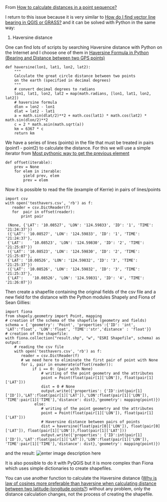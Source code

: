From [How to calculate distances in a point sequence?](http://gis.stackexchange.com/questions/44064/how-to-calculate-distances-in-a-point-sequence)

I return to this issue because it is very similar to [How do I find vector line bearing in QGIS or GRASS?][1] and it can be solved with Python in the same way:

1) Haversine distance

One can find lots of scripts by searching Haversine distance with Python on the Internet and I choose one of them in [Haversine Formula in Python (Bearing and Distance between two GPS points)][2]

<!-- language: lang-py -->
    
    def haversine(lon1, lat1, lon2, lat2):
        """
        Calculate the great circle distance between two points 
        on the earth (specified in decimal degrees)
        """
        # convert decimal degrees to radians 
        lon1, lat1, lon2, lat2 = map(math.radians, [lon1, lat1, lon2, lat2])
        # haversine formula 
        dlon = lon2 - lon1 
        dlat = lat2 - lat1 
        a = math.sin(dlat/2)**2 + math.cos(lat1) * math.cos(lat2) * math.sin(dlon/2)**2
        c = 2 * math.asin(math.sqrt(a)) 
        km = 6367 * c
        return km

We have a series of lines (points) in the file that must be treated in pairs (point1 - point2) to calculate the distance. For this we will use a simple iterator from [Most pythonic way to get the previous element][3]

<!-- language: lang-py -->

    def offset(iterable):
        prev = None
        for elem in iterable:
            yield prev, elem
            prev = elem

Now it is possible to read the file (example of Kerrie) in pairs of lines/points

<!-- language: lang-py -->

    import csv
    with open('testhavers.csv', 'rb') as f:
       reader = csv.DictReader(f)
       for  pair in offset(reader):
           print pair
     
     (None, {'LAT': '10.08527', 'LON': '124.59833', 'ID': '1', 'TIME': '21:24:37'})
     ({'LAT': '10.08527', 'LON': '124.59833', 'ID': '1', 'TIME': '21:24:37'},
     {'LAT':    '10.08523', 'LON': '124.59830', 'ID': '2', 'TIME': '21:25:07'})
     ({'LAT': '10.08523', 'LON': '124.59830', 'ID': '2', 'TIME': '21:25:07'}, 
     {'LAT': '10.08526', 'LON': '124.59832', 'ID': '3', 'TIME': '21:25:37'})
     ({'LAT': '10.08526', 'LON': '124.59832', 'ID': '3', 'TIME': '21:25:37'}, 
     {'LAT':    '10.08526', 'LON': '124.59831', 'ID': '4', 'TIME': '21:26:07'})

Then create a shapefile containing the original fields of the csv file and a new field for the distance with the Python modules Shapely and Fiona of Sean Gillies:

<!-- language: lang-py -->

    import fiona
    from shapely.geometry import Point, mapping
    # creation of the schema of the shapefile (geometry and fields)
    schema = { 'geometry': 'Point', 'properties':{'ID': 'int', 'LAT':'float', 'LON':'float', 'TIME':'str','distance' : 'float'}}
    # creation of the shapefile:
    with fiona.collection("result.shp", "w", "ESRI Shapefile", schema) as output:
        # reading the csv file
        with open('testhavers.csv', 'rb') as f:
           reader = csv.DictReader(f)
           # we need here to eliminate the first pair of point with None
           for i, pair in enumerate(offset(reader)):
                if i == 0: (pair with None)
                    # writing of the point geometry and the attributes
                    point = Point(float(pair[1]['LON']), float(pair[1]['LAT']))
                    dist = 0 # None
                    output.write({'properties': {'ID':int(pair[1]['ID']),'LAT':float(pair[1]['LAT']),'LON':float(pair[1]['LON']), 'TIME':pair[1]['TIME'],'distance': dist},'geometry': mapping(point)})
                 else:
                    # writing of the point geometry and the attributes
                    point = Point(float(pair[1]['LON']), float(pair[1]['LAT']))
                    # Haversine distance between pairs of points
                    dist = haversine(float(pair[0]['LON']), float(pair[0]['LAT']), float(pair[1]['LON']),float(pair[1]['LAT']))
                    output.write({'properties': {'ID':int(pair[1]['ID']),'LAT':float(pair[1]['LAT']),'LON':float(pair[1]['LON']), 'TIME':pair[1]['TIME'],'distance': dist},'geometry': mapping(point)})

and the result:
![enter image description here][4]

It is also possible to do it with PyQGIS but it is more complex than Fiona which uses simple dictionaries to create shapefiles. 

You can use another function to calculate the Haversine distance ([Why is law of cosines more preferable than haversine when calculating distance between two latitude-longitude points?][5]) without any problem, only the distance calculation changes, not the process of creating the shapefile. 

                     
            


  [1]: http://gis.stackexchange.com/questions/55449/how-do-i-find-vector-line-bearing-in-qgis-or-grass/55480#55480
  [2]: http://stackoverflow.com/questions/4913349/haversine-formula-in-python-bearing-and-distance-between-two-gps-points
  [3]: http://stackoverflow.com/questions/12076270/most-pythonic-way-to-get-the-previous-element/12076386#12076386
  [4]: http://i.stack.imgur.com/7UzpA.jpg
  [5]: http://gis.stackexchange.com/questions/4906/why-is-law-of-cosines-more-preferable-than-haversine-when-calculating-distance-b
